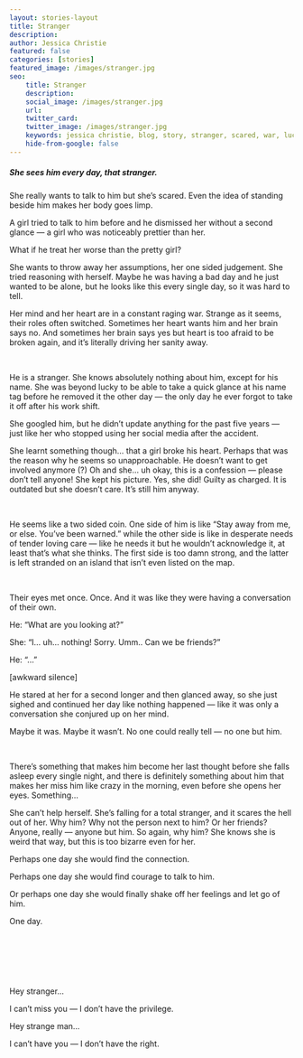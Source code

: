 ```yaml
---
layout: stories-layout
title: Stranger
description:
author: Jessica Christie
featured: false
categories: [stories]
featured_image: /images/stranger.jpg
seo:
    title: Stranger
    description:
    social_image: /images/stranger.jpg
    url:
    twitter_card:
    twitter_image: /images/stranger.jpg
    keywords: jessica christie, blog, story, stranger, scared, war, lucky, accident, unapproachable, distant, involved, guilty, stay away, friends, tender loving care, glance, bizarre, courage, let go
    hide-from-google: false
---
```

##### She sees him every day, that stranger.

She really wants to talk to him but she’s scared. Even the idea of standing beside him makes her body goes limp.

A girl tried to talk to him before and he dismissed her without a second glance ― a girl who was noticeably prettier than her.

What if he treat her worse than the pretty girl?

She wants to throw away her assumptions, her one sided judgement. She tried reasoning with herself. Maybe he was having a bad day and he just wanted to be alone, but he looks like this every single day, so it was hard to tell.

Her mind and her heart are in a constant raging war. Strange as it seems, their roles often switched. Sometimes her heart wants him and her brain says no. And sometimes her brain says yes but heart is too afraid to be broken again, and it’s literally driving her sanity away.

&nbsp;

He is a stranger. She knows absolutely nothing about him, except for his name. She was beyond lucky to be able to take a quick glance at his name tag before he removed it the other day ― the only day he ever forgot to take it off after his work shift.

She googled him, but he didn’t update anything for the past five years ― just like her who stopped using her social media after the accident.

She learnt something though… that a girl broke his heart. Perhaps that was the reason why he seems so unapproachable. He doesn’t want to get involved anymore (?)
Oh and she… uh okay, this is a confession ― please don’t tell anyone\! She kept his picture. Yes, she did\! Guilty as charged. It is outdated but she doesn’t care. It’s still him anyway.

&nbsp;

He seems like a two sided coin. One side of him is like “Stay away from me, or else. You’ve been warned.” while the other side is like in desperate needs of tender loving care ― like he needs it but he wouldn’t acknowledge it, at least that’s what she thinks. The first side is too damn strong, and the latter is left stranded on an island that isn’t even listed on the map.

&nbsp;

Their eyes met once. Once. And it was like they were having a conversation of their own.

He: “What are you looking at?”

She: “I… uh… nothing\! Sorry. Umm.. Can we be friends?”

He: “…”

[awkward silence]

He stared at her for a second longer and then glanced away, so she just sighed and continued her day like nothing happened ― like it was only a conversation she conjured up on her mind.

Maybe it was. Maybe it wasn’t. No one could really tell ― no one but him.

&nbsp;

There’s something that makes him become her last thought before she falls asleep every single night, and there is definitely something about him that makes her miss him like crazy in the morning, even before she opens her eyes. Something…

She can’t help herself. She’s falling for a total stranger, and it scares the hell out of her. Why him? Why not the person next to him? Or her friends? Anyone, really ― anyone but him. So again, why him? She knows she is weird that way, but this is too bizarre even for her.

Perhaps one day she would find the connection.

Perhaps one day she would find courage to talk to him.

Or perhaps one day she would finally shake off her feelings and let go of him.

One day.

&nbsp;

&nbsp;

&nbsp;

Hey stranger…

I can’t miss you ― I don’t have the privilege.

Hey strange man…

I can’t have you ― I don’t have the right.

&nbsp;

&nbsp;

&nbsp;

